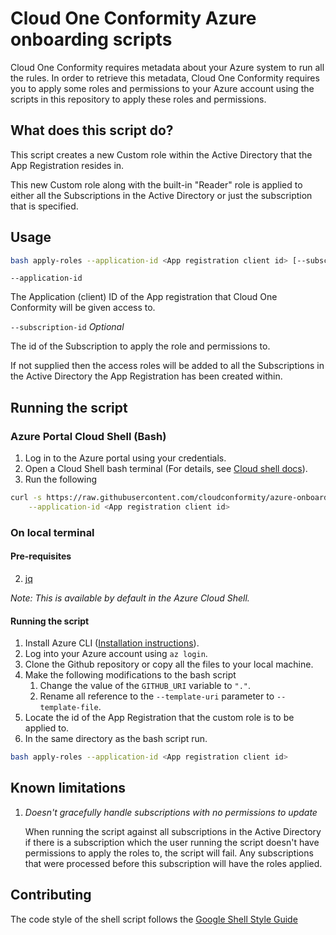 # Cloud One Conformity Azure onboarding scripts

Cloud One Conformity requires metadata about your Azure system to run all the rules.
In order to retrieve this metadata, Cloud One Conformity requires you to apply some roles and permissions
to your Azure account using the scripts in this repository to apply these roles and permissions.

## What does this script do?

This script creates a new Custom role within the Active Directory that the App Registration resides in.

This new Custom role along with the built-in "Reader" role is applied to either all the Subscriptions in the
Active Directory or just the subscription that is specified.

## Usage

```bash
bash apply-roles --application-id <App registration client id> [--subscription-id <subscription id>]
```

`--application-id`

The Application (client) ID of the App registration that Cloud One Conformity will be given access to.

`--subscription-id` _Optional_

The id of the Subscription to apply the role and permissions to.

If not supplied then the access roles will be added to all the Subscriptions in the Active Directory the App
Registration has been created within.

## Running the script
### Azure Portal Cloud Shell (Bash)

1. Log in to the Azure portal using your credentials.
2. Open a Cloud Shell bash terminal (For details, see [Cloud shell docs](https://docs.microsoft.com/azure/cloud-shell/overview)).
3. Run the following
```bash
curl -s https://raw.githubusercontent.com/cloudconformity/azure-onboarding-scripts/master/apply-roles | bash /dev/stdin \
    --application-id <App registration client id>
```

### On local terminal

#### Pre-requisites
2. [jq](https://stedolan.github.io/jq/)

_Note: This is available by default in the Azure Cloud Shell._

#### Running the script
1. Install Azure CLI ([Installation instructions](https://docs.microsoft.com/cli/azure/install-azure-cli?view=azure-cli-latest)).
2. Log into your Azure account using `az login`.
3. Clone the Github repository or copy all the files to your local machine.
4. Make the following modifications to the bash script
   1. Change the value of the `GITHUB_URI` variable to `"."`.
   2. Rename all reference to the `--template-uri` parameter to `--template-file`.
5. Locate the id of the App Registration that the custom role is to be applied to.
6. In the same directory as the bash script run.
```bash
bash apply-roles --application-id <App registration client id>
```

## Known limitations

1. _Doesn't gracefully handle subscriptions with no permissions to update_

   When running the script against all subscriptions in the Active Directory if there is a subscription which the user running
the script doesn't have permissions to apply the roles to, the script will fail. Any subscriptions that were processed before
this subscription will have the roles applied.

## Contributing

The code style of the shell script follows the [Google Shell Style Guide](https://google.github.io/styleguide/shellguide.html)
